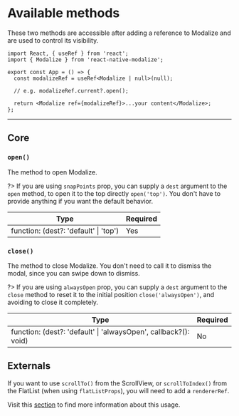 # Available methods

These two methods are accessible after adding a reference to Modalize and are used to control its visibility.

```tsx
import React, { useRef } from 'react';
import { Modalize } from 'react-native-modalize';

export const App = () => {
  const modalizeRef = useRef<Modalize | null>(null);

  // e.g. modalizeRef.current?.open();

  return <Modalize ref={modalizeRef}>...your content</Modalize>;
};
```

---

## Core

### `open()`

The method to open Modalize.

?> If you are using `snapPoints` prop, you can supply a `dest` argument to the `open` method, to open it to the top directly `open('top')`. You don't have to provide anything if you want the default behavior.

| Type                                  | Required |
| ------------------------------------- | -------- |
| function: (dest?: 'default' \| 'top') | Yes      |

### `close()`

The method to close Modalize. You don't need to call it to dismiss the modal, since you can swipe down to dismiss.

?> If you are using `alwaysOpen` prop, you can supply a `dest` argument to the `close` method to reset it to the initial position `close('alwaysOpen')`, and avoiding to close it completely.

| Type                                                            | Required |
| --------------------------------------------------------------- | -------- |
| function: (dest?: 'default' \| 'alwaysOpen', callback?(): void) | No       |

## Externals

If you want to use `scrollTo()` from the ScrollView, or `scrollToIndex()` from the FlatList (when using `flatListProps`), you will need to add a `rendererRef`.

Visit this [section](/PROPS.md?id=rendererRef) to find more information about this usage.
